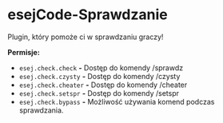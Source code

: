 # esejCode-Sprawdzanie
Plugin, który pomoże ci w sprawdzaniu graczy!

**Permisje:**
- ``esej.check.check`` **-** Dostęp do komendy /sprawdz
- ``esej.check.czysty`` **-** Dostęp do komendy /czysty
- ``esej.check.cheater`` **-** Dostęp do komendy /cheater
- ``esej.check.setspr`` **-** Dostęp do komendy /setspr
- ``esej.check.bypass`` **-** Możliwość używania komend podczas sprawdzania.
